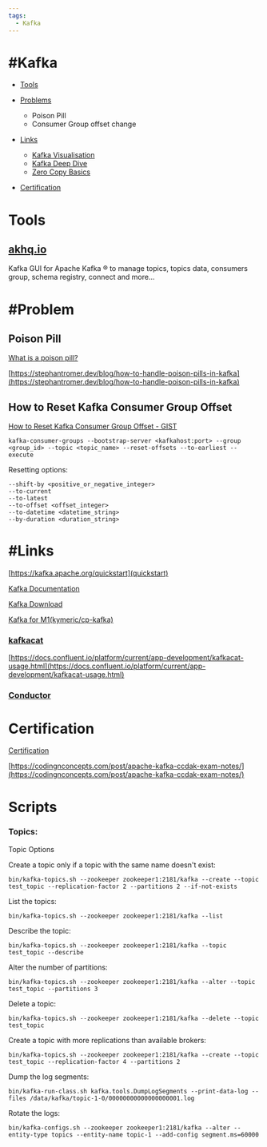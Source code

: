 ```yaml
---
tags:
  - Kafka
---
```


# #Kafka

- [Tools](https://github.com/andrzejsydor/knowledge/blob/main/Kafka.md#tools)

- [Problems](https://github.com/andrzejsydor/knowledge/blob/main/Kafka.md#problems)
  - Poison Pill
  - Consumer Group offset change

- [Links](https://github.com/andrzejsydor/knowledge/blob/main/Kafka.md#links)
  - [Kafka Visualisation](https://softwaremill.com/kafka-visualisation/)
  - [Kafka Deep Dive](https://lucid.app/lucidchart/5580e561-c75f-495d-b480-e303a74d84e1/view)
  - [Zero Copy Basics](https://blog.2minutestreaming.com/p/apache-kafka-zero-copy-operating-system-optimization)

- [Certification](https://github.com/andrzejsydor/knowledge/blob/main/Kafka.md#certification)


# Tools

## [akhq.io](https://akhq.io/docs/#installation)

Kafka GUI for Apache Kafka ® to manage topics, topics data, consumers group, schema registry, connect and more...

# #Problem

## Poison Pill

[What is a poison pill?](https://www.confluent.io/blog/spring-kafka-can-your-kafka-consumers-handle-a-poison-pill/#poison-pill)


[https://stephantromer.dev/blog/how-to-handle-poison-pills-in-kafka](https://stephantromer.dev/blog/how-to-handle-poison-pills-in-kafka)


## How to Reset Kafka Consumer Group Offset

[How to Reset Kafka Consumer Group Offset - GIST](https://gist.github.com/marwei/cd40657c481f94ebe273ecc16601674b)

```
kafka-consumer-groups --bootstrap-server <kafkahost:port> --group <group_id> --topic <topic_name> --reset-offsets --to-earliest --execute
```

Resetting options:
```
--shift-by <positive_or_negative_integer>
--to-current
--to-latest
--to-offset <offset_integer>
--to-datetime <datetime_string>
--by-duration <duration_string>
```

# #Links

[https://kafka.apache.org/quickstart](quickstart)

[Kafka Documentation](https://kafka.apache.org/documentation/)

[Kafka Download](https://kafka.apache.org/downloads)

[Kafka for M1(kymeric/cp-kafka)](https://hub.docker.com/r/kymeric/cp-kafka)


### [kafkacat](https://github.com/edenhill/kcat)

[https://docs.confluent.io/platform/current/app-development/kafkacat-usage.html](https://docs.confluent.io/platform/current/app-development/kafkacat-usage.html)

### [Conductor](https://www.conduktor.io/)

# Certification

[Certification](https://www.confluent.io/certification/)

[https://codingnconcepts.com/post/apache-kafka-ccdak-exam-notes/](https://codingnconcepts.com/post/apache-kafka-ccdak-exam-notes/)


# Scripts

### Topics:


Topic Options


Create a topic only if a topic with the same name doesn't exist: 

	bin/kafka-topics.sh --zookeeper zookeeper1:2181/kafka --create --topic test_topic --replication-factor 2 --partitions 2 --if-not-exists

List the topics: 

	bin/kafka-topics.sh --zookeeper zookeeper1:2181/kafka --list

Describe the topic: 

	bin/kafka-topics.sh --zookeeper zookeeper1:2181/kafka --topic test_topic --describe

Alter the number of partitions: 

	bin/kafka-topics.sh --zookeeper zookeeper1:2181/kafka --alter --topic test_topic --partitions 3

Delete a topic: 

	bin/kafka-topics.sh --zookeeper zookeeper1:2181/kafka --delete --topic test_topic

Create a topic with more replications than available brokers: 

	bin/kafka-topics.sh --zookeeper zookeeper1:2181/kafka --create --topic test_topic --replication-factor 4 --partitions 2

Dump the log segments: 

	bin/kafka-run-class.sh kafka.tools.DumpLogSegments --print-data-log --files /data/kafka/topic-1-0/00000000000000000001.log

Rotate the logs: 

	bin/kafka-configs.sh --zookeeper zookeeper1:2181/kafka --alter --entity-type topics --entity-name topic-1 --add-config segment.ms=60000


